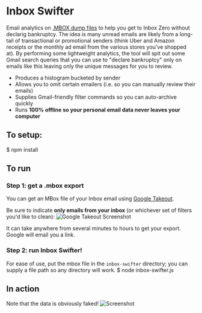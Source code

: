 # Inbox Swifter
Email analytics on [.MBOX dump files](https://en.wikipedia.org/wiki/Mbox) to help you get to Inbox Zero without declarig bankruptcy. The idea is
many unread emails are likely from a long-tail of transactional or promotional senders (think Uber and Amazon receipts or the monthly ad email from the various stores you've shopped at). By performing some lightweight analytics, the tool will spit out some Gmail search queries that you can use to "declare bankruptcy" only on emails like this leaving only the unique messages for you to review. 

- Produces a histogram bucketed by sender
- Allows you to omit certain emailers (i.e. so you can manually review their emails)
- Supplies Gmail-friendly filter commands so you can auto-archive quickly
- Runs **100% offline so your personal email data never leaves your computer**



## To setup:
$ npm install

## To run

### Step 1: get a .mbox export 
You can get an MBox file of your Inbox email using [Google Takeout](https://takeout.google.com/settings/takeout). 

Be sure to indicate **only emails from your inbox** (or whichever set of filters you'd like to clean):
![Google Takeout Screenshot](https://user-images.githubusercontent.com/184923/91684594-ce35f900-eb0c-11ea-81d8-56d6442efb20.png)

It can take anywhere from several minutes to hours to get your export. Google will email you a link.

### Step 2: run Inbox Swifter!
For ease of use, put the mbox file in the `inbox-swifter` directory; you can supply a file path so any directory will work.
$ node inbox-swifter.js

## In action
Note that the data is obviously faked!
![Screenshot](https://user-images.githubusercontent.com/184923/91683874-a6459600-eb0a-11ea-9881-b3409cd56415.png)

